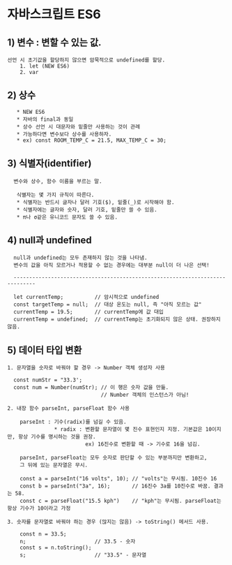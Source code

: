 
# 자바스크립트 ES6

## 1) 변수 : 변할 수 있는 값.
    선언 시 초기값을 할당하지 않으면 암묵적으로 undefined를 할당.
        1. let (NEW ES6)
        2. var
## 2) 상수
       * NEW ES6 
       * 자바의 final과 동일
       * 상수 선언 시 대문자와 밑줄만 사용하는 것이 관례
       * 가능하다면 변수보다 상수를 사용하자.
       * ex) const ROOM_TEMP_C = 21.5, MAX_TEMP_C = 30;

## 3) 식별자(identifier)
      변수와 상수, 함수 이름을 부르는 말.
    
       식별자는 몇 가지 규칙이 따른다.
       * 식별자는 반드시 글자나 달러 기호($), 밑줄(_)로 시작해야 함.
       * 식별자에는 글자와 숫자, 달러 기호, 밑줄만 쓸 수 있음.
       * π나 σ같은 유니코드 문자도 쓸 수 있음.

## 4) null과 undefined
      null과 undefined는 모두 존재하지 않는 것을 나타냄.
      변수의 값을 아직 모르거나 적용할 수 없는 경우에는 대부분 null이 더 나은 선택!

      -----------------------------------------------------------------------------

      let currentTemp;          // 암시적으로 undefined
      const targetTemp = null;  // 대상 온도는 null, 즉 "아직 모르는 값"
      currentTemp = 19.5;       // currentTemp에 값 대입
      currentTemp = undefined;  // currentTemp는 초기화되지 않은 상태. 권장하지 않음.

## 5) 데이터 타입 변환
    1. 문자열을 숫자로 바꿔야 할 경우 -> Number 객체 생성자 사용

      const numStr = "33.3';
      const num = Number(numStr); // 이 행은 숫자 값을 만듦.
                                  // Number 객체의 인스턴스가 아님!
    
    2. 내장 함수 parseInt, parseFloat 함수 사용

        parseInt : 기수(radix)를 넘길 수 있음.
                   * radix : 변환할 문자열이 몇 진수 표현인지 지정. 기본값은 10이지만, 항상 기수를 명시하는 것을 권장.
                             ex) 16진수로 변환할 때 -> 기수로 16을 넘김.
        
        parseInt, parseFloat는 모두 숫자로 판단할 수 있는 부분까지만 변환하고,
        그 뒤에 있는 문자열은 무시.

        const a = parseInt("16 volts", 10); // "volts"는 무시됨. 10진수 16
        const b = parseInt("3a", 16);       // 16진수 3a를 10진수로 바꿈. 결과는 58.
        const c = parseFloat("15.5 kph")    // "kph"는 무시됨. parseFloat는 항상 기수가 10이라고 가정

    3. 숫자를 문자열로 바꿔야 하는 경우 (많지는 않음) -> toString() 메서드 사용.

        const n = 33.5;
        n;                      // 33.5 - 숫자
        const s = n.toString();
        s;                      // "33.5" - 문자열